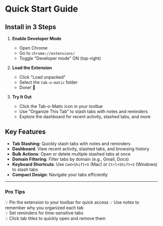 # Quick Start Guide

## Install in 3 Steps

1. **Enable Developer Mode**
   - Open Chrome
   - Go to `chrome://extensions/`
   - Toggle "Developer mode" ON (top-right)

2. **Load the Extension**
   - Click "Load unpacked"
   - Select the `tab-o-matic` folder
   - Done! 🎉

3. **Try It Out**
   - Click the Tab-o-Matic icon in your toolbar
   - Use "Organize This Tab" to stash tabs with notes and reminders
   - Explore the dashboard for recent activity, stashed tabs, and more

## Key Features

- **Tab Stashing**: Quickly stash tabs with notes and reminders
- **Dashboard**: View recent activity, stashed tabs, and browsing history
- **Bulk Actions**: Open or delete multiple stashed tabs at once
- **Domain Filtering**: Filter tabs by domain (e.g., Gmail, Docs)
- **Keyboard Shortcuts**: Use `Cmd+Shift+S` (Mac) or `Ctrl+Shift+S` (Windows) to stash tabs
- **Compact Design**: Navigate your tabs efficiently

---

### Pro Tips

💡 Pin the extension to your toolbar for quick access
💡 Use notes to remember why you organized each tab  
💡 Set reminders for time-sensitive tabs  
💡 Click tab titles to quickly open and remove them
